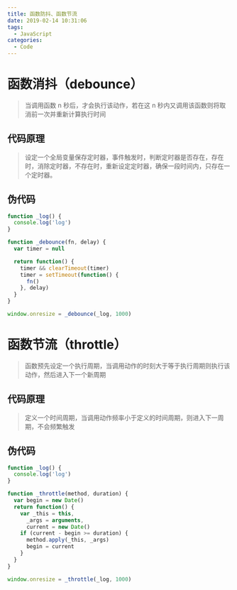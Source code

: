 ```yaml
---
title: 函数防抖、函数节流
date: 2019-02-14 10:31:06
tags:
  - JavaScript
categories:
  - Code
---
```


# 函数消抖（debounce）

> 当调用函数 n 秒后，才会执行该动作，若在这 n 秒内又调用该函数则将取消前一次并重新计算执行时间

## 代码原理

> 设定一个全局变量保存定时器，事件触发时，判断定时器是否存在，存在时，消除定时器，不存在时，重新设定定时器，确保一段时间内，只存在一个定时器。

## 伪代码

```js
function _log() {
  console.log('log')
}

function _debounce(fn, delay) {
  var timer = null

  return function() {
    timer && clearTimeout(timer)
    timer = setTimeout(function() {
      fn()
    }, delay)
  }
}

window.onresize = _debounce(_log, 1000)
```

# 函数节流（throttle）

> 函数预先设定一个执行周期，当调用动作的时刻大于等于执行周期则执行该动作，然后进入下一个新周期

## 代码原理

> 定义一个时间周期，当调用动作频率小于定义的时间周期，则进入下一周期，不会频繁触发

## 伪代码

```js
function _log() {
  console.log('log')
}

function _throttle(method, duration) {
  var begin = new Date()
  return function() {
    var _this = this,
      _args = arguments,
      current = new Date()
    if (current - begin >= duration) {
      method.apply(_this, _args)
      begin = current
    }
  }
}

window.onresize = _throttle(_log, 1000)
```
